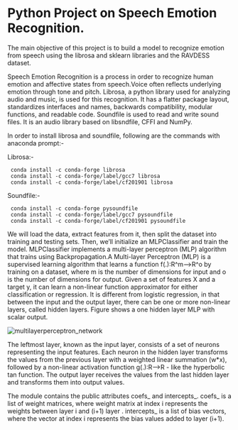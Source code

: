 # Python Project on Speech Emotion Recognition.
The main objective of this project is to build a model to recognize emotion from speech using the librosa and sklearn libraries and the RAVDESS dataset.


Speech Emotion Recognition is a process in order to recognize human emotion and affective states from speech.Voice often reflects underlying emotion through tone and pitch.
Librosa, a python library used for analyzing audio and music, is used for this recognition. It has a flatter package layout, standardizes interfaces and names, backwards compatibility, modular functions, and readable code. Soundfile is used to read and write sound files. It is an audio library based on libsndfile, CFFI and NumPy.


In order to install librosa and soundfile, following are the commands with anaconda prompt:-

  Librosa:-
  
     conda install -c conda-forge librosa
     conda install -c conda-forge/label/gcc7 librosa
     conda install -c conda-forge/label/cf201901 librosa
     
  Soundfile:-
  
     conda install -c conda-forge pysoundfile
     conda install -c conda-forge/label/gcc7 pysoundfile
     conda install -c conda-forge/label/cf201901 pysoundfile


We will load the data, extract features from it, then split the dataset into training and testing sets. Then, we’ll initialize an MLPClassifier and train the model.
MLPClassifier implements a multi-layer perceptron (MLP) algorithm that trains using Backpropagation.A Multi-layer Perceptron (MLP) is a supervised learning algorithm that learns a function f(.):R^m-->R^o by training on a dataset, where m is the number of dimensions for input and  o is the number of dimensions for output. Given a set of features X and a target y, it can learn a non-linear function approximator for either classification or regression. It is different from logistic regression, in that between the input and the output layer, there can be one or more non-linear layers, called hidden layers. Figure shows a one hidden layer MLP with scalar output.


![multilayerperceptron_network](https://user-images.githubusercontent.com/54469035/68450930-be15fb80-0212-11ea-8e3b-1a75e3981704.png)

The leftmost layer, known as the input layer, consists of a set of neurons representing the input features. Each neuron in the hidden layer transforms the values from the previous layer with a weighted linear summation (w*x), followed by a non-linear activation function  g(.):R-->R - like the hyperbolic tan function. The output layer receives the values from the last hidden layer and transforms them into output values.

The module contains the public attributes coefs_ and intercepts_. coefs_ is a list of weight matrices, where weight matrix at index i represents the weights between layer i and (i+1) layer . intercepts_ is a list of bias vectors, where the vector at index i represents the bias values added to layer (i+1).
